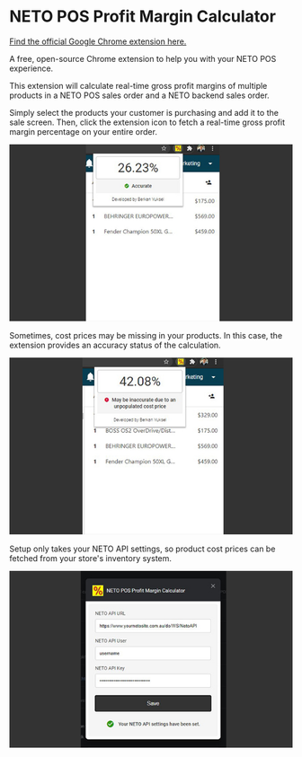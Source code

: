 # NETO POS Profit Margin Calculator

[Find the official Google Chrome extension here.](https://chrome.google.com/webstore/detail/neto-pos-profit-margin-ca/elhpnbhaoamdcijpfpgaoiihdldphlli)

A free, open-source Chrome extension to help you with your NETO POS experience.

This extension will calculate real-time gross profit margins of multiple products in a NETO POS sales order and a NETO backend sales order.

Simply select the products your customer is purchasing and add it to the sale screen. Then, click the extension icon to fetch a real-time gross profit margin percentage on your entire order.

![alt text](./images/screenshots/3.jpg "Calculation result")

Sometimes, cost prices may be missing in your products. In this case, the extension provides an accuracy status of the calculation.

![alt text](./images/screenshots/4.jpg "Calculation warning")

Setup only takes your NETO API settings, so product cost prices can be fetched from your store's inventory system.

![alt text](./images/screenshots/1.jpg "API settings page")
